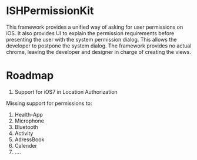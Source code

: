 # ISHPermissionKit

This framework provides a unified way of asking for user permissions on iOS. It also provides UI to explain the permission requirements before presenting the user with the system permission dialog. This allows the developer to postpone the system dialog. The framework provides no actual chrome, leaving the developer and designer in charge of creating the views. 


# Roadmap

1. Support for iOS7 in Location Authorization

Missing support for permissions to:

1. Health-App
2. Microphone
3. Bluetooth
4. Activity
5. AdressBook
6. Calender
7. ....
